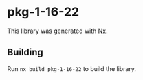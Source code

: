 # pkg-1-16-22

This library was generated with [Nx](https://nx.dev).

## Building

Run `nx build pkg-1-16-22` to build the library.
